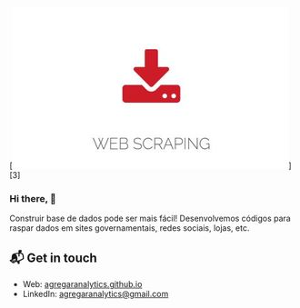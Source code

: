[![Hello 👋](https://raw.githubusercontent.com/agregaranalytics/Web-Scraping/main/card.JPG)][3]
### Hi there, 👋

Construir base de dados pode ser mais fácil! Desenvolvemos códigos para raspar dados em sites governamentais, redes sociais, lojas, etc.

## 📬 Get in touch

- Web: [agregaranalytics.github.io][1]
- LinkedIn: [agregaranalytics@gmail.com][2]


[1]: https://agregaranalytics.github.io
[2]: mailto:agregaranalytics@gmail.com
